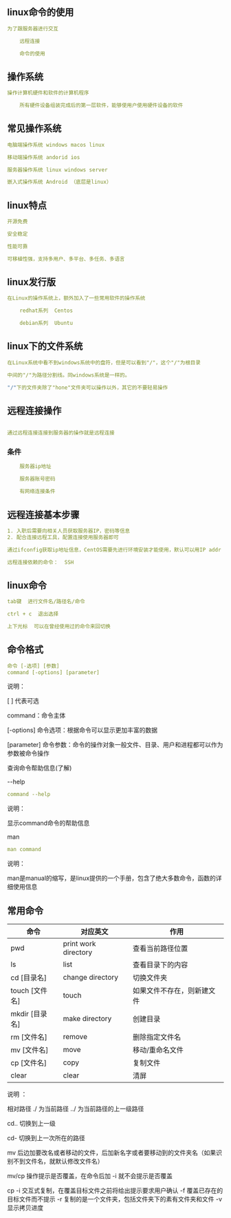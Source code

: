 ## linux命令的使用

```yaml
为了跟服务器进行交互

	远程连接

	命令的使用
```

## 操作系统

```yaml
操作计算机硬件和软件的计算机程序

	所有硬件设备组装完成后的第一层软件，能够使用户使用硬件设备的软件
```

## 常见操作系统

```yaml
电脑端操作系统 windows macos linux 

移动端操作系统 andorid ios

服务器操作系统 linux windows server

嵌入式操作系统 Android （底层是linux）
```

## linux特点

```yaml
开源免费

安全稳定

性能可靠

可移植性强，支持多用户、多平台、多任务、多语言
```

## linux发行版

```yaml
在Linux的操作系统上，额外加入了一些常用软件的操作系统

	redhat系列  Centos

	debian系列  Ubuntu
```

## linux下的文件系统

```yaml
在Linux系统中看不到windows系统中的盘符，但是可以看到"/"，这个"/"为根目录

中间的"/"为路径分割线。同windows系统是一样的。

"/"下的文件夹除了"hone"文件夹可以操作以外，其它的不要轻易操作
```

## 远程连接操作

```yaml

通过远程连接连接到服务器的操作就是远程连接

```

### 条件

```yaml
	服务器ip地址

	服务器账号密码

	有网络连接条件
```

## 远程连接基本步骤

```yaml
1. 入职后需要向相关人员获取服务器IP，密码等信息
2. 配合连接远程工具，配置连接使用服务器即可

通过ifconfig获取ip地址信息，CentOS需要先进行环境安装才能使用，默认可以用IP addr

远程连接依赖的命令：	SSH
```



## linux命令

```yaml
tab键  进行文件名/路径名/命令

ctrl + c  退出选择

上下光标  可以在曾经使用过的命令来回切换
```

## 命令格式

```yaml
命令 [-选项] [参数]
command [-options] [parameter]
```

说明：

[ ]  代表可选

command：命令主体

[-options]  命令选项：根据命令可以显示更加丰富的数据

[parameter]  命令参数：命令的操作对象一般文件、目录、用户和进程都可以作为参数被命令操作

查询命令帮助信息(了解)

--help

```yaml
command --help
```

说明：

显示command命令的帮助信息

man

```yaml
man command
```

说明：

man是manual的缩写，是linux提供的一个手册，包含了绝大多数命令，函数的详细使用信息



## 常用命令

| 命令           | 对应英文             | 作用                       |
| -------------- | -------------------- | -------------------------- |
| pwd            | print work directory | 查看当前路径位置           |
| ls             | list                 | 查看目录下的内容           |
| cd [目录名]    | change directory     | 切换文件夹                 |
| touch [文件名] | touch                | 如果文件不存在，则新建文件 |
| mkdir [目录名] | make directory       | 创建目录                   |
| rm [文件名]    | remove               | 删除指定文件名             |
| mv [文件名]    | move                 | 移动/重命名文件            |
| cp [文件名]    | copy                 | 复制文件                   |
| clear          | clear                | 清屏                       |

说明  ：

相对路径  ./ 为当前路径  ../ 为当前路径的上一级路径

cd..  切换到上一级

cd-  切换到上一次所在的路径

mv  后边加要改名或者移动的文件，后加新名字或者要移动到的文件夹名（如果识别不到文件名，就默认修改文件名）

mv/cp 操作提示是否覆盖，在命令后加 -i 就不会提示是否覆盖

cp  -i  交互式复制，在覆盖目标文件之前将给出提示要求用户确认   -f  覆盖已存在的目标文件而不提示   -r  复制的是一个文件夹，包括文件夹下的素有文件夹和文件  -v  显示拷贝进度

​	
